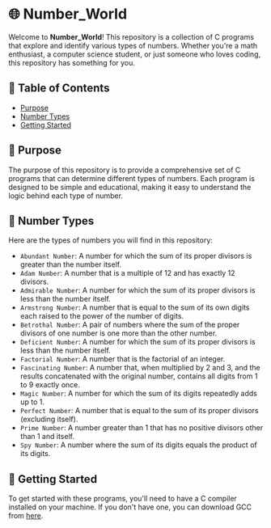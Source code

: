 # 🌐 Number_World

Welcome to **Number_World**! This repository is a collection of C programs that explore and identify various types of numbers. Whether you're a math enthusiast, a computer science student, or just someone who loves coding, this repository has something for you.

## 📜 Table of Contents

- [Purpose](#purpose)
- [Number Types](#number-types)
- [Getting Started](#getting-started)

## 🎯 Purpose

The purpose of this repository is to provide a comprehensive set of C programs that can determine different types of numbers. Each program is designed to be simple and educational, making it easy to understand the logic behind each type of number.

## 🔢 Number Types

Here are the types of numbers you will find in this repository:

- `Abundant Number`: A number for which the sum of its proper divisors is greater than the number itself.
- `Adam Number`: A number that is a multiple of 12 and has exactly 12 divisors.
- `Admirable Number`: A number for which the sum of its proper divisors is less than the number itself.
- `Armstrong Number`: A number that is equal to the sum of its own digits each raised to the power of the number of digits.
- `Betrothal Number`: A pair of numbers where the sum of the proper divisors of one number is one more than the other number.
- `Deficient Number`: A number for which the sum of its proper divisors is less than the number itself.
- `Factorial Number`: A number that is the factorial of an integer.
- `Fascinating Number`: A number that, when multiplied by 2 and 3, and the results concatenated with the original number, contains all digits from 1 to 9 exactly once.
- `Magic Number`: A number for which the sum of its digits repeatedly adds up to 1.
- `Perfect Number`: A number that is equal to the sum of its proper divisors (excluding itself).
- `Prime Number`: A number greater than 1 that has no positive divisors other than 1 and itself.
- `Spy Number`: A number where the sum of its digits equals the product of its digits.

## 🚀 Getting Started

To get started with these programs, you'll need to have a C compiler installed on your machine. If you don't have one, you can download GCC from [here](https://gcc.gnu.org/).

